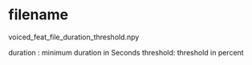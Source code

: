 # filename
voiced_feat_file_duration_threshold.npy

duration : minimum duration in Seconds
threshold: threshold in percent
